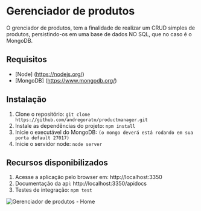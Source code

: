 # Gerenciador de produtos

O grenciador de produtos, tem a finalidade de realizar um CRUD simples de produtos, persistindo-os em uma base de dados NO SQL, que no caso é o MongoDB.

## Requisitos

- [Node] (https://nodejs.org/)
- [MongoDB] (https://www.mongodb.org/)

## Instalação

1.  Clone o repositório: `git clone https://github.com/andregorato/productmanager.git`
2.  Instale as dependências do projeto: `npm install`
3.  Inicie o executável do MongoDB: `(o mongo deverá está rodando em sua porta default 27017)` 
4.  Inicie o servidor node: `node server`

## Recursos disponibilizados

1.  Acesse a aplicação pelo browser em: http://localhost:3350
2.  Documentação da api: http://localhost:3350/apidocs
3.  Testes de integração: `npm test` 

![Gerenciador de produtos - Home](http://i.imgur.com/No5LcfT.png?1)
